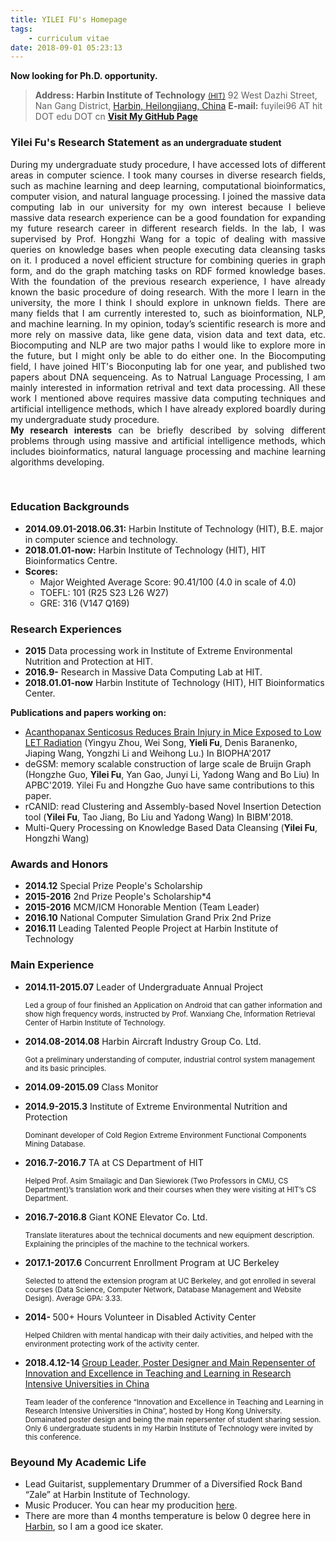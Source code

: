```yaml
---
title: YILEI FU's Homepage
tags: 
    - curriculum vitae
date: 2018-09-01 05:23:13
---
```

**Now looking for Ph.D. opportunity.**
>**Address: Harbin Institute of Technology** <a href = "http://en.hit.edu.cn/"><small>(HIT)</small></a> 92 West Dazhi Street, Nan Gang District, <a  href = "https://www.google.com/maps/place/%E5%93%88%E5%B0%94%E6%BB%A8%E5%B7%A5%E4%B8%9A%E5%A4%A7%E5%AD%A6/@45.7470436,126.6312419,17z/data=!3m1!4b1!4m5!3m4!1s0x5e447f9d2dd87cd1:0xcb3b9952a10fed6c!8m2!3d45.7470436!4d126.6334305">Harbin, Heilongjiang, China</a>
> **E-mail:** fuyilei96 AT hit DOT edu DOT cn
> <a href="https://github.con/Fu-Yilei"><strong>Visit My GitHub Page</strong></a>

### Yilei Fu's Research Statement <small> as an undergraduate student</small>
<p align="justify">
    During my undergraduate study procedure, I have accessed lots of different areas in computer science. I took many courses in diverse research fields, such as machine learning and deep learning, computational bioinformatics, computer vision, and natural language processing. I joined the massive data computing lab in our university for my own interest because I believe massive data research experience can be a good foundation for expanding my future research career in different research fields. In the lab, I was supervised by Prof. Hongzhi Wang for a topic of dealing with massive queries on knowledge bases when people executing data cleansing tasks on it. I produced a novel efficient structure for combining queries in graph form, and do the graph matching tasks on RDF formed knowledge bases. With the foundation of the previous research experience, I have already known the basic procedure of doing research. With the more I learn in the university, the more I think I should explore in unknown fields. There are many fields that I am currently interested to, such as bioinformation, NLP, and machine learning. In my opinion, today’s scientific research is more and more rely on massive data, like gene data, vision data and text data, etc. Biocomputing and NLP are two major paths I would like to explore more in the future, but I might only be able to do either one. In the Biocomputing field, I have joined HIT's Bioconputing lab for one year, and published two papers about DNA sequenceing. As to Natrual Language Processing, I am mainly interested in information retrival and text data processing. All these work I mentioned above requires massive data computing techniques and artificial intelligence methods, which I have already explored boardly during my undergraduate study procedure.<br>
    <strong>My research interests</strong> can be briefly described by solving different problems through using massive and artificial intelligence methods, which includes bioinformatics, natural language processing and machine learning algorithms developing.
</p>
<br>

### Education Backgrounds
+ <strong>2014.09.01-2018.06.31:</strong>
 Harbin Institute of Technology (HIT), B.E. major in computer science and technology.
+ <strong>2018.01.01-now:</strong>
 Harbin Institute of Technology (HIT), HIT Bioinformatics Centre. </li>
+ <strong>Scores:</strong>
    - Major Weighted Average Score: 90.41/100 (4.0 in scale of 4.0)
    - TOEFL: 101 (R25 S23 L26 W27)
    - GRE: 316 (V147 Q169)
  
### Research Experiences
+ <strong>2015</strong> Data processing work in Institute of Extreme Environmental Nutrition and Protection at HIT.
+ <strong>2016.9-</strong> Research in Massive Data Computing Lab at HIT.
+ <strong>2018.01.01-now</strong> Harbin Institute of Technology (HIT), HIT Bioinformatics Center. 

<strong>Publications and papers working on:</strong>
+ <a href="https://www.sciencedirect.com/science/article/pii/S0753332217334807#!">Acanthopanax Senticosus Reduces Brain Injury in Mice Exposed to Low LET Radiation</a> (Yingyu Zhou, Wei Song, <strong>Yieli Fu</strong>, Denis Baranenko, Jiaping Wang, Yongzhi Li and Weihong Lu.) In BIOPHA'2017
+ deGSM: memory scalable construction of large scale de Bruijn Graph (Hongzhe Guo, <strong>Yilei Fu</strong>, Yan Gao, Junyi Li, Yadong Wang and Bo Liu) In APBC'2019. Yilei Fu and Hongzhe Guo have same contributions to this paper.
+ rCANID: read Clustering and Assembly-based Novel Insertion Detection tool (<strong>Yilei Fu</strong>, Tao Jiang, Bo Liu and Yadong Wang) In BIBM'2018.
+ Multi-Query Processing on Knowledge Based Data Cleansing (<strong>Yilei Fu</strong>, Hongzhi Wang)
### Awards and Honors
+ <strong>2014.12</strong> Special Prize People's Scholarship
+ <strong>2015-2016</strong> 2nd Prize People's Scholarship*4
+ <strong>2015-2016</strong> MCM/ICM Honorable Mention (Team Leader)
+ <strong>2016.10</strong> National Computer Simulation Grand Prix 2nd Prize
+ <strong>2016.11</strong> Leading Talented People Project at Harbin Institute of Technology
### Main Experience
+ <strong>2014.11-2015.07</strong> Leader of Undergraduate Annual Project
    
    <small>Led a group of four finished an Application on Android that can gather information and show high frequency words, instructed by Prof. Wanxiang Che, Information Retrieval Center of Harbin Institute of Technology.</small>
+ <strong>2014.08-2014.08</strong> Harbin Aircraft Industry Group Co. Ltd.
    
    <small>Got a preliminary understanding of computer, industrial control system management and its basic principles.</small>
+ <strong>2014.09-2015.09</strong> Class Monitor
+ <strong>2014.9-2015.3</strong> Institute of Extreme Environmental Nutrition and Protection
    
    <small>Dominant developer of Cold Region Extreme Environment Functional Components Mining Database.</small>
+ <strong>2016.7-2016.7</strong> TA at CS Department of HIT
    
    <small>Helped Prof. Asim Smailagic and Dan Siewiorek (Two Professors in CMU, CS Department)’s translation work and their courses when they were visiting at HIT’s CS Department.</small>
+ <strong>2016.7-2016.8</strong> Giant KONE Elevator Co. Ltd.
    
    <small>Translate literatures about the technical documents and new equipment description. Explaining the principles of the machine to the technical workers.</small>
+ <strong>2017.1-2017.6</strong> Concurrent Enrollment Program at UC Berkeley
    
    <small> Selected to attend the extension program at UC Berkeley, and got enrolled in several courses (Data Science, Computer Network, Database Management and Website Design). Average GPA: 3.33.</small>
+ <strong>2014- </strong> 500+ Hours Volunteer in Disabled Activity Center
    
    <small> Helped Children with mental handicap with their daily activities, and helped with the environment protecting work of the activity center. </small>
+ <strong>2018.4.12-14 </strong> <a href="https://tl.hku.hk/c91-2018/">Group Leader, Poster Designer and Main Repensenter of Innovation and Excellence in Teaching and Learning in Research Intensive Universities in China</a>
    
    <small>Team leader of the conference “Innovation and Excellence in Teaching and Learning in Research Intensive Universities in China”, hosted by Hong Kong University. Domainated poster design and being the main repersenter of student sharing session. Only 6 undergraduate students in my Harbin Institute of Technology were invited by this conference. </small>


### Beyound My Academic Life
+ Lead Guitarist, supplementary Drummer of a Diversified Rock Band “Zale” at Harbin Institute of Technology.
+ Music Producer. You can hear my producition <a href="https://music.163.com/#/djradio?id=349481065">here</a>.
+ There are more than 4 months temperature is below 0 degree here in <a href="https://en.wikipedia.org/wiki/Harbin">Harbin</a>, so I am a good ice skater.
